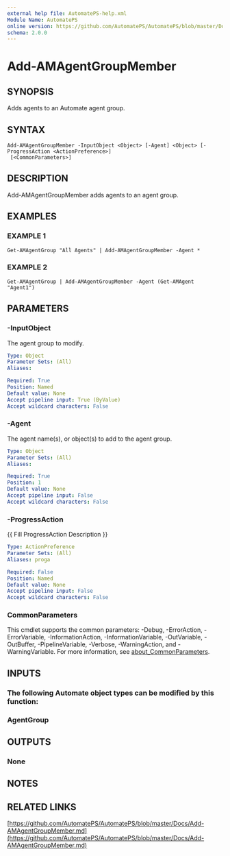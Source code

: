 ```yaml
---
external help file: AutomatePS-help.xml
Module Name: AutomatePS
online version: https://github.com/AutomatePS/AutomatePS/blob/master/Docs/Add-AMAgentGroupMember.md
schema: 2.0.0
---
```


# Add-AMAgentGroupMember

## SYNOPSIS
Adds agents to an Automate agent group.

## SYNTAX

```
Add-AMAgentGroupMember -InputObject <Object> [-Agent] <Object> [-ProgressAction <ActionPreference>]
 [<CommonParameters>]
```

## DESCRIPTION
Add-AMAgentGroupMember adds agents to an agent group.

## EXAMPLES

### EXAMPLE 1
```
Get-AMAgentGroup "All Agents" | Add-AMAgentGroupMember -Agent *
```

### EXAMPLE 2
```
Get-AMAgentGroup | Add-AMAgentGroupMember -Agent (Get-AMAgent "Agent1")
```

## PARAMETERS

### -InputObject
The agent group to modify.

```yaml
Type: Object
Parameter Sets: (All)
Aliases:

Required: True
Position: Named
Default value: None
Accept pipeline input: True (ByValue)
Accept wildcard characters: False
```

### -Agent
The agent name(s), or object(s) to add to the agent group.

```yaml
Type: Object
Parameter Sets: (All)
Aliases:

Required: True
Position: 1
Default value: None
Accept pipeline input: False
Accept wildcard characters: False
```

### -ProgressAction
{{ Fill ProgressAction Description }}

```yaml
Type: ActionPreference
Parameter Sets: (All)
Aliases: proga

Required: False
Position: Named
Default value: None
Accept pipeline input: False
Accept wildcard characters: False
```

### CommonParameters
This cmdlet supports the common parameters: -Debug, -ErrorAction, -ErrorVariable, -InformationAction, -InformationVariable, -OutVariable, -OutBuffer, -PipelineVariable, -Verbose, -WarningAction, and -WarningVariable. For more information, see [about_CommonParameters](http://go.microsoft.com/fwlink/?LinkID=113216).

## INPUTS

### The following Automate object types can be modified by this function:
### AgentGroup
## OUTPUTS

### None
## NOTES

## RELATED LINKS

[https://github.com/AutomatePS/AutomatePS/blob/master/Docs/Add-AMAgentGroupMember.md](https://github.com/AutomatePS/AutomatePS/blob/master/Docs/Add-AMAgentGroupMember.md)

